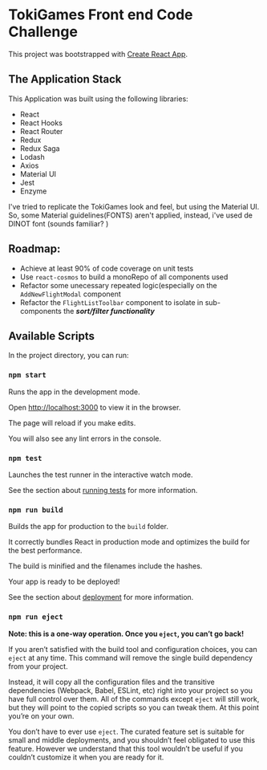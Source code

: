 # TokiGames Front end Code Challenge

This project was bootstrapped with [Create React App](https://github.com/facebook/create-react-app).

## The Application Stack

This Application was built using the following libraries:

- React
- React Hooks
- React Router
- Redux
- Redux Saga
- Lodash
- Axios
- Material UI
- Jest
- Enzyme

I've tried to replicate the TokiGames look and feel, but using the Material UI. So, some Material guidelines(FONTS) aren't applied, instead, i've used de DINOT font (sounds familiar? )

## Roadmap:

- Achieve at least 90% of code coverage on unit tests
- Use `react-cosmos` to build a monoRepo of all components used
- Refactor some unecessary repeated logic(especially on the `AddNewFlightModal` component
- Refactor the `FlightListToolbar` component to isolate in sub-components the **_sort/filter functionality_**

## Available Scripts

In the project directory, you can run:

### `npm start`

Runs the app in the development mode.<br>

Open [http://localhost:3000](http://localhost:3000) to view it in the browser.

The page will reload if you make edits.<br>

You will also see any lint errors in the console.

### `npm test`

Launches the test runner in the interactive watch mode.<br>

See the section about [running tests](https://facebook.github.io/create-react-app/docs/running-tests) for more information.

### `npm run build`

Builds the app for production to the `build` folder.<br>

It correctly bundles React in production mode and optimizes the build for the best performance.

The build is minified and the filenames include the hashes.<br>

Your app is ready to be deployed!

See the section about [deployment](https://facebook.github.io/create-react-app/docs/deployment) for more information.

### `npm run eject`

**Note: this is a one-way operation. Once you `eject`, you can’t go back!**

If you aren’t satisfied with the build tool and configuration choices, you can `eject` at any time. This command will remove the single build dependency from your project.

Instead, it will copy all the configuration files and the transitive dependencies (Webpack, Babel, ESLint, etc) right into your project so you have full control over them. All of the commands except `eject` will still work, but they will point to the copied scripts so you can tweak them. At this point you’re on your own.

You don’t have to ever use `eject`. The curated feature set is suitable for small and middle deployments, and you shouldn’t feel obligated to use this feature. However we understand that this tool wouldn’t be useful if you couldn’t customize it when you are ready for it.
